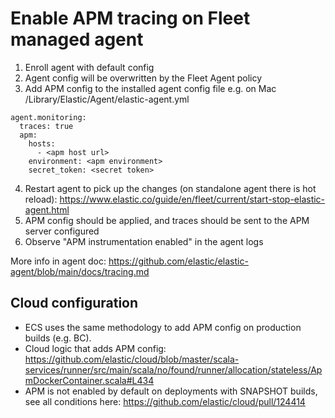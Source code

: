 # Enable APM tracing on Fleet managed agent

1. Enroll agent with default config
2. Agent config will be overwritten by the Fleet Agent policy
3. Add APM config to the installed agent config file e.g. on Mac /Library/Elastic/Agent/elastic-agent.yml
```
agent.monitoring:
  traces: true
  apm:
    hosts:
      - <apm host url>
    environment: <apm environment>
    secret_token: <secret token>
```
4. Restart agent to pick up the changes (on standalone agent there is hot reload): https://www.elastic.co/guide/en/fleet/current/start-stop-elastic-agent.html
5. APM config should be applied, and traces should be sent to the APM server configured
6. Observe "APM instrumentation enabled" in the agent logs

More info in agent doc: https://github.com/elastic/elastic-agent/blob/main/docs/tracing.md

## Cloud configuration

- ECS uses the same methodology to add APM config on production builds (e.g. BC).
- Cloud logic that adds APM config: https://github.com/elastic/cloud/blob/master/scala-services/runner/src/main/scala/no/found/runner/allocation/stateless/ApmDockerContainer.scala#L434
- APM is not enabled by default on deployments with SNAPSHOT builds, see all conditions here: https://github.com/elastic/cloud/pull/124414

